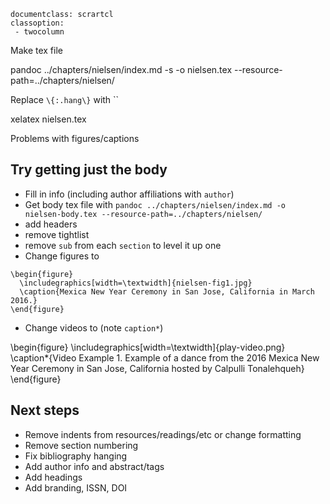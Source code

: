 ```
documentclass: scrartcl
classoption:
 - twocolumn
```

Make tex file

pandoc ../chapters/nielsen/index.md -s -o nielsen.tex --resource-path=../chapters/nielsen/

Replace `\{:.hang\}` with ``

xelatex nielsen.tex

Problems with figures/captions

## Try getting just the body

* Fill in info (including author affiliations with `author`)
* Get body tex file with `pandoc ../chapters/nielsen/index.md -o nielsen-body.tex --resource-path=../chapters/nielsen/`
* add headers
* remove tightlist
* remove `sub` from each `section` to level it up one
* Change figures to

```
\begin{figure}
  \includegraphics[width=\textwidth]{nielsen-fig1.jpg}
  \caption{Mexica New Year Ceremony in San Jose, California in March 2016.}
\end{figure}
```

* Change videos to (note `caption*`)

\begin{figure}
  \includegraphics[width=\textwidth]{play-video.png}
  \caption*{Video Example 1. Example of a dance from the 2016 Mexica New Year
  Ceremony in San Jose, California hosted by Calpulli Tonalehqueh}
\end{figure}

## Next steps

* Remove indents from resources/readings/etc or change formatting
* Remove section numbering
* Fix bibliography hanging
* Add author info and abstract/tags
* Add headings
* Add branding, ISSN, DOI